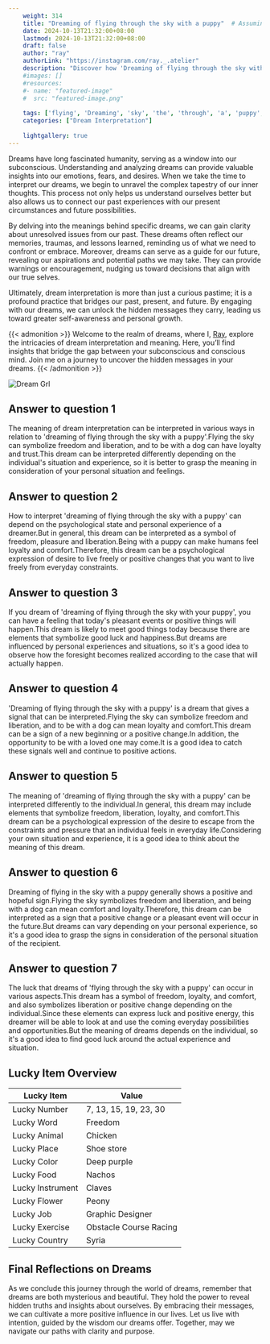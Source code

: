 ```yaml
---
    weight: 314
    title: "Dreaming of flying through the sky with a puppy"  # Assuming 'title' column exists
    date: 2024-10-13T21:32:00+08:00
    lastmod: 2024-10-13T21:32:00+08:00
    draft: false
    author: "ray"
    authorLink: "https://instagram.com/ray._.atelier"
    description: "Discover how 'Dreaming of flying through the sky with a puppy' can interpret your future and uncover its significant meanings in your life."
    #images: []
    #resources:
    #- name: "featured-image"
    #  src: "featured-image.png"
    
    tags: ['flying', 'Dreaming', 'sky', 'the', 'through', 'a', 'puppy', 'of', 'with']
    categories: ["Dream Interpretation"]
    
    lightgallery: true
---
```

    
Dreams have long fascinated humanity, serving as a window into our subconscious. Understanding and analyzing dreams can provide valuable insights into our emotions, fears, and desires. When we take the time to interpret our dreams, we begin to unravel the complex tapestry of our inner thoughts. This process not only helps us understand ourselves better but also allows us to connect our past experiences with our present circumstances and future possibilities.

By delving into the meanings behind specific dreams, we can gain clarity about unresolved issues from our past. These dreams often reflect our memories, traumas, and lessons learned, reminding us of what we need to confront or embrace. Moreover, dreams can serve as a guide for our future, revealing our aspirations and potential paths we may take. They can provide warnings or encouragement, nudging us toward decisions that align with our true selves.

Ultimately, dream interpretation is more than just a curious pastime; it is a profound practice that bridges our past, present, and future. By engaging with our dreams, we can unlock the hidden messages they carry, leading us toward greater self-awareness and personal growth.

{{< admonition >}}
Welcome to the realm of dreams, where I, [Ray](https://instagram.com/ray._.atelier), explore the intricacies of dream interpretation and meaning. Here, you’ll find insights that bridge the gap between your subconscious and conscious mind. Join me on a journey to uncover the hidden messages in your dreams.
{{< /admonition >}}

![Dream Grl](https://cdn.pixabay.com/photo/2017/11/02/03/35/gothic-2910057_1280.jpg "Dream Grl")

## Answer to question 1
The meaning of dream interpretation can be interpreted in various ways in relation to 'dreaming of flying through the sky with a puppy'.Flying the sky can symbolize freedom and liberation, and to be with a dog can have loyalty and trust.This dream can be interpreted differently depending on the individual's situation and experience, so it is better to grasp the meaning in consideration of your personal situation and feelings.

## Answer to question 2
How to interpret 'dreaming of flying through the sky with a puppy' can depend on the psychological state and personal experience of a dreamer.But in general, this dream can be interpreted as a symbol of freedom, pleasure and liberation.Being with a puppy can make humans feel loyalty and comfort.Therefore, this dream can be a psychological expression of desire to live freely or positive changes that you want to live freely from everyday constraints.

## Answer to question 3
If you dream of 'dreaming of flying through the sky with your puppy', you can have a feeling that today's pleasant events or positive things will happen.This dream is likely to meet good things today because there are elements that symbolize good luck and happiness.But dreams are influenced by personal experiences and situations, so it's a good idea to observe how the foresight becomes realized according to the case that will actually happen.

## Answer to question 4
'Dreaming of flying through the sky with a puppy' is a dream that gives a signal that can be interpreted.Flying the sky can symbolize freedom and liberation, and to be with a dog can mean loyalty and comfort.This dream can be a sign of a new beginning or a positive change.In addition, the opportunity to be with a loved one may come.It is a good idea to catch these signals well and continue to positive actions.

## Answer to question 5
The meaning of 'dreaming of flying through the sky with a puppy' can be interpreted differently to the individual.In general, this dream may include elements that symbolize freedom, liberation, loyalty, and comfort.This dream can be a psychological expression of the desire to escape from the constraints and pressure that an individual feels in everyday life.Considering your own situation and experience, it is a good idea to think about the meaning of this dream.

## Answer to question 6
Dreaming of flying in the sky with a puppy generally shows a positive and hopeful sign.Flying the sky symbolizes freedom and liberation, and being with a dog can mean comfort and loyalty.Therefore, this dream can be interpreted as a sign that a positive change or a pleasant event will occur in the future.But dreams can vary depending on your personal experience, so it's a good idea to grasp the signs in consideration of the personal situation of the recipient.

## Answer to question 7
The luck that dreams of 'flying through the sky with a puppy' can occur in various aspects.This dream has a symbol of freedom, loyalty, and comfort, and also symbolizes liberation or positive change depending on the individual.Since these elements can express luck and positive energy, this dreamer will be able to look at and use the coming everyday possibilities and opportunities.But the meaning of dreams depends on the individual, so it's a good idea to find good luck around the actual experience and situation.

## Lucky Item Overview
| Lucky Item          | Value              |
|---------------|--------------------|
| Lucky Number        | 7, 13, 15, 19, 23, 30  |
| Lucky Word          | Freedom |
| Lucky Animal        | Chicken |
| Lucky Place         | Shoe store     |
| Lucky Color         | Deep purple     |
| Lucky Food          | Nachos      |
| Lucky Instrument    | Claves |
| Lucky Flower        | Peony    |
| Lucky Job           | Graphic Designer       |
| Lucky Exercise      | Obstacle Course Racing  |
| Lucky Country       | Syria    |


##  Final Reflections on Dreams

As we conclude this journey through the world of dreams, remember that dreams are both mysterious and beautiful. They hold the power to reveal hidden truths and insights about ourselves. By embracing their messages, we can cultivate a more positive influence in our lives. Let us live with intention, guided by the wisdom our dreams offer. Together, may we navigate our paths with clarity and purpose.
